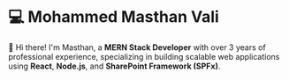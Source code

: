 # 💻 Mohammed Masthan Vali

👋 Hi there! I'm Masthan, a **MERN Stack Developer** with over 3 years of professional experience, specializing in building scalable web applications using **React**, **Node.js**, and **SharePoint Framework (SPFx)**.
